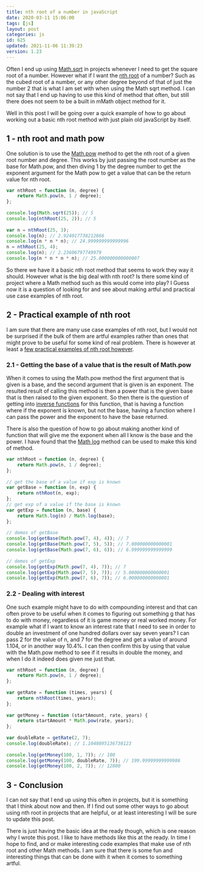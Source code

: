 ```yaml
---
title: nth root of a number in javaScript
date: 2020-03-11 15:06:00
tags: [js]
layout: post
categories: js
id: 625
updated: 2021-11-06 11:39:23
version: 1.23
---
```


Often I end up using [Math.sqrt](https://developer.mozilla.org/en-US/docs/Web/JavaScript/Reference/Global_Objects/Math/sqrt) in projects whenever I need to get the square root of a number. However what if I want the [nth root](https://en.wikipedia.org/wiki/Nth_root) of a number? Such as the cubed root of a number, or any other degree beyond of that of just the number 2 that is what I am set with when using the Math sqrt method. I can not say that I end up having to use this kind of method that often, but still there does not seem to be a built in mMath object method for it.

Well in this post I will be going over a quick example of how to go about working out a basic nth root method with just plain old javaScript by itself.

<!-- more -->

## 1 - nth root and math pow

One solution is to use the [Math.pow](/2019/12/10/js-math-pow/) method to get the nth root of a given root number and degree. This works by just passing the root number as the base for Math.pow, and then diving 1 by the degree number to get the exponent argument for the Math pow to get a value that can be the return value for nth root.

```js
var nthRoot = function (n, degree) {
    return Math.pow(n, 1 / degree);
};
 
console.log(Math.sqrt(25)); // 5
console.log(nthRoot(25, 2)); // 5
 
var n = nthRoot(25, 3);
console.log(n); // 2.924017738212866
console.log(n * n * n); // 24.999999999999996
n = nthRoot(25, 4);
console.log(n); // 2.23606797749979
console.log(n * n * n * n); // 25.000000000000007
```

So there we have it a basic nth root method that seems to work they way it should. However what is the big deal with nth root? Is there some kind of project where a Math method such as this would come into play? I Guess now it is a question of looking for and see about making artful and practical use case examples of nth root.

## 2 - Practical example of nth root

I am sure that there are many use case examples of nth root, but I would not be surprised if the bulk of them are artful examples rather than ones that might prove to be useful for some kind of real problem. There is however at least a [few practical examples of nth root however](https://www.quora.com/What-is-the-practical-usefulness-of-learning-the-Nth-root-of-a-number).

### 2.1 - Getting the base of a value that is the result of Math.pow

When it comes to using the Math.pow method the first argument that is given is a base, and the second argument that is given is an exponent. The resulted result of calling this method is then a power that is the given base that is then raised to the given exponent. So then there is the question of getting into [inverse functions](/2021/07/23/js-function-inverse/) for this function, that is having a function where if the exponent is known, but not the base, having a function where I can pass the power and the exponent to have the base returned. 

There is also the question of how to go about making another kind of function that will give me the exponent when all I know is the base and the power. I have found that the [Math log](/2018/12/26/js-math-log/) method can be used to make this kind of method.

```js
var nthRoot = function (n, degree) {
    return Math.pow(n, 1 / degree);
};
 
// get the base of a value if exp is known
var getBase = function (n, exp) {
    return nthRoot(n, exp);
};
// get exp of a value if the base is known
var getExp = function (n, base) {
    return Math.log(n) / Math.log(base);
};
 
// demos of getBase
console.log(getBase(Math.pow(7, 4), 4)); // 7
console.log(getBase(Math.pow(7, 5), 5)); // 7.000000000000001
console.log(getBase(Math.pow(7, 6), 6)); // 6.999999999999999
 
// demos of getExp
console.log(getExp(Math.pow(7, 4), 7)); // 7
console.log(getExp(Math.pow(7, 5), 7)); // 5.000000000000001
console.log(getExp(Math.pow(7, 6), 7)); // 6.000000000000001
```

### 2.2 -  Dealing with interest

One such example might have to do with compounding interest and that can often prove to be useful when it comes to figuring out something g that has to do with money, regardless of it is game money or real worked money. For example what if I want to know an interest rate that I need to see in order to double an investment of one hundred dollars over say seven years? I can pass 2 for the value of n, and 7 for the degree and get a value of around 1.104, or in another way 10.4%. I can then confirm this by using that value with the Math.pow method to see if it results in double the money, and when I do it indeed does given me just that.

```js
var nthRoot = function (n, degree) {
    return Math.pow(n, 1 / degree);
};
 
var getRate = function (times, years) {
    return nthRoot(times, years);
};
 
var getMoney = function (startAmount, rate, years) {
    return startAmount * Math.pow(rate, years);
};
 
var doubleRate = getRate(2, 7);
console.log(doubleRate); // 1.1040895136738123
 
console.log(getMoney(100, 1, 7)); // 100
console.log(getMoney(100, doubleRate, 7)); // 199.99999999999986
console.log(getMoney(100, 2, 7)); // 12800
```

## 3 - Conclusion

I can not say that I end up using this often in projects, but it is something that I think about now and then. If I find out some other ways to go about using nth root in projects that are helpful, or at least interesting I will be sure to update this post.

There is just having the basic idea at the ready though, which is one reason why I wrote this post. I like to have methods like this at the ready. In time I hope to find, and or make interesting code examples that make use of nth root and other Math methods. I am sure that there is some fun and interesting things that can be done with it when it comes to something artful.
